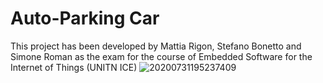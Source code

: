 # Auto-Parking Car
This project has been developed by Mattia Rigon, Stefano Bonetto and Simone Roman as the exam for the course of Embedded Software for the Internet of Things (UNITN ICE)
![20200731195237409](https://user-images.githubusercontent.com/106806808/214949012-11d4c1a4-8c19-4645-9019-a4a329ae3a71.jpg)
